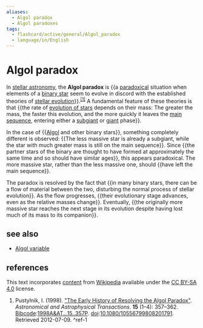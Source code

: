 ```yaml
---
aliases:
  - Algol paradox
  - Algol paradoxes
tags:
  - flashcard/active/general/Algol_paradox
  - language/in/English
---
```


# Algol paradox

In [stellar astronomy](astronomy.md#stellar%20astronomy), the __Algol paradox__ is {{a [paradoxical](paradox.md) situation when elements of a [binary star](binary%20star.md) seem to evolve in discord with the established theories of [stellar evolution](stellar%20evolution.md)}}.<sup>[\[1\]](#^ref-1)</sup> A fundamental feature of these theories is that {{the rate of [evolution of stars](stellar%20evolution.md) depends on their mass: The greater the mass, the faster this evolution, and the more quickly it leaves the [main sequence](main%20sequence.md), entering either a [subgiant](subgiant.md) or [giant](giant%20star.md) phase}}. <!--SR:!2024-10-13,57,310!2024-10-29,70,310-->

In the case of {{[Algol](algol.md) and other binary stars}}, something completely different is observed: {{The less massive star is already a subgiant, while the star with much greater mass is still on the main sequence}}. Since {{the partner stars of the binary are thought to have formed at approximately the same time and so should have similar ages}}, this appears paradoxical. The more massive star, rather than the less massive one, should {{have left the main sequence}}. <!--SR:!2024-10-12,56,310!2025-01-14,112,290!2024-10-28,69,310!2024-10-13,56,310-->

The paradox is resolved by the fact that {{in many binary stars, there can be a flow of material between the two, disturbing the normal process of stellar evolution}}. As the flow progresses, {{their evolutionary stage advances, even as the relative masses change}}. Eventually, {{the originally more massive star reaches the next stage in its evolution despite having lost much of its mass to its companion}}. <!--SR:!2024-10-25,67,310!2024-10-14,57,310!2024-10-26,68,310-->

## see also

- [Algol variable](Algol%20variable.md)

## references

This text incorporates [content](https://en.wikipedia.org/wiki/Algol_paradox) from [Wikipedia](Wikipedia.md) available under the [CC BY-SA 4.0](https://creativecommons.org/licenses/by-sa/4.0/) license.

1. Pustylnik, I. (1998). ["The Early History of Resolving the Algol Paradox"](http://articles.adsabs.harvard.edu//full/1998A%26AT...15..357P/0000357.000.html). _Astronomical and Astrophysical Transactions_. __15__ (1–4): 357–362. [Bibcode](bibcode.md):[1998A&AT...15..357P](https://ui.adsabs.harvard.edu/abs/1998A&AT...15..357P). [doi](digital%20object%20identifier.md):[10.1080/10556799808201791](https://doi.org/10.1080%2F10556799808201791). Retrieved 2012-07-09. <a id="^ref-1"></a>^ref-1
